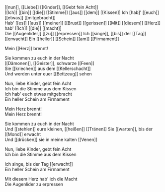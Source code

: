 
[[nun]], [[Liebe]] [[Kinder]], [[Gebt fein Acht]]  
[[Ich]] [[bin]] [[die]] [[Stimme]] [[aus]] [[dem]] [[Kissen]]
Ich [hab]' [[euch]] [[etwas]] [[mitgebracht]]  
Hab' [[es]] [[aus]] [[meiner]] [[Brust]] [[gerissen]]
[[Mit]] [[diesem]] [[Herz]] hab' [[Ich]] [[die]] [[macht]]  
Die [[Augenlider]] [[zu]] [[erpressen]]
Ich [[singe]], [[bis]] der [[Tag]] [[erwacht]]
Ein [[heller]] [[Schein]] [[am]] [[Firmament]]  
  
Mein [[Herz]] brennt!

Sie kommen zu euch in der Nacht  
[[Dämonen]], [[Geister]], schwarze [[Feen]]  
Sie [[kriechen]] aus dem [[Kellerschacht]]  
Und werden unter euer [[Bettzeug]] sehen

Nun, liebe Kinder, gebt fein Acht  
Ich bin die Stimme aus dem Kissen  
Ich hab' euch etwas mitgebracht  
Ein heller Schein am Firmament

Mein Herz brennt!  
Mein Herz brennt!
  
Sie kommen zu euch in der Nacht  
Und [[stehlen]] eure kleinen, [[heißen]] [[Tränen]]
Sie [[warten]], bis der [[Mond]] erwacht  
Und [[drücken]] sie in meine kalten [[Venen]]

Nun, liebe Kinder, gebt fein Acht  
Ich bin die Stimme aus dem Kissen

Ich singe, bis der Tag [[erwacht]]  
Ein heller Schein am Firmament
  
Mit diesem Herz hab' ich die Macht  
Die Augenlider zu erpressen

